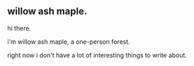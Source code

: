 ## willow ash maple.   


hi there.  

i'm willow ash maple, a one-person forest.  

right now i don't have a lot of interesting things to write about. 


